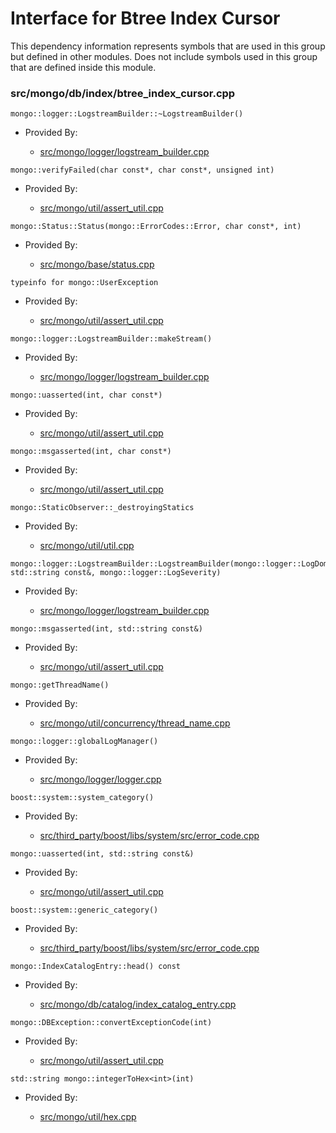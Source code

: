 
# Interface for Btree Index Cursor
This dependency information represents symbols that are used in this group but defined in other modules.  Does not include symbols used in this group that are defined inside this module.

### src/mongo/db/index/btree\_index\_cursor.cpp

<div></div>

    mongo::logger::LogstreamBuilder::~LogstreamBuilder()

- Provided By:

    - [src/mongo/logger/logstream\_builder.cpp](../../../../process\_management/logging\_system)

<div></div>

    mongo::verifyFailed(char const*, char const*, unsigned int)

- Provided By:

    - [src/mongo/util/assert\_util.cpp](../../../../utilities/utilities)

<div></div>

    mongo::Status::Status(mongo::ErrorCodes::Error, char const*, int)

- Provided By:

    - [src/mongo/base/status.cpp](../../../../utilities/base\_utilites)

<div></div>

    typeinfo for mongo::UserException

- Provided By:

    - [src/mongo/util/assert\_util.cpp](../../../../utilities/utilities)

<div></div>

    mongo::logger::LogstreamBuilder::makeStream()

- Provided By:

    - [src/mongo/logger/logstream\_builder.cpp](../../../../process\_management/logging\_system)

<div></div>

    mongo::uasserted(int, char const*)

- Provided By:

    - [src/mongo/util/assert\_util.cpp](../../../../utilities/utilities)

<div></div>

    mongo::msgasserted(int, char const*)

- Provided By:

    - [src/mongo/util/assert\_util.cpp](../../../../utilities/utilities)

<div></div>

    mongo::StaticObserver::_destroyingStatics

- Provided By:

    - [src/mongo/util/util.cpp](../../../../utilities/utilities)

<div></div>

    mongo::logger::LogstreamBuilder::LogstreamBuilder(mongo::logger::LogDomain<mongo::logger::MessageEventEphemeral>*, std::string const&, mongo::logger::LogSeverity)

- Provided By:

    - [src/mongo/logger/logstream\_builder.cpp](../../../../process\_management/logging\_system)

<div></div>

    mongo::msgasserted(int, std::string const&)

- Provided By:

    - [src/mongo/util/assert\_util.cpp](../../../../utilities/utilities)

<div></div>

    mongo::getThreadName()

- Provided By:

    - [src/mongo/util/concurrency/thread\_name.cpp](../../../../utilities/utilities)

<div></div>

    mongo::logger::globalLogManager()

- Provided By:

    - [src/mongo/logger/logger.cpp](../../../../process\_management/logging\_system)

<div></div>

    boost::system::system_category()

- Provided By:

    - [src/third\_party/boost/libs/system/src/error\_code.cpp](../../../../third\_party/boost\_system)

<div></div>

    mongo::uasserted(int, std::string const&)

- Provided By:

    - [src/mongo/util/assert\_util.cpp](../../../../utilities/utilities)

<div></div>

    boost::system::generic_category()

- Provided By:

    - [src/third\_party/boost/libs/system/src/error\_code.cpp](../../../../third\_party/boost\_system)

<div></div>

    mongo::IndexCatalogEntry::head() const

- Provided By:

    - [src/mongo/db/catalog/index\_catalog\_entry.cpp](../../../../storage/storage\_layer\_structure)

<div></div>

    mongo::DBException::convertExceptionCode(int)

- Provided By:

    - [src/mongo/util/assert\_util.cpp](../../../../utilities/utilities)

<div></div>

    std::string mongo::integerToHex<int>(int)

- Provided By:

    - [src/mongo/util/hex.cpp](../../../../utilities/utilities)
